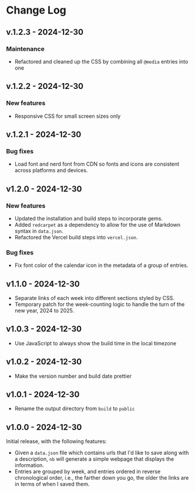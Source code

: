 # Change Log

## v.1.2.3 - 2024-12-30

### Maintenance

- Refactored and cleaned up the CSS by combining all `@media` entries into one

## v.1.2.2 - 2024-12-30

### New features

- Responsive CSS for small screen sizes only

## v.1.2.1 - 2024-12-30

### Bug fixes

- Load font and nerd font from CDN so fonts and icons are consistent across platforms and devices.

## v1.2.0 - 2024-12-30

### New features

- Updated the installation and build steps to incorporate gems.
- Added `redcarpet` as a dependency to allow for the use of Markdown syntax in `data.json`.
- Refactored the Vercel build steps into `vercel.json`.

### Bug fixes

- Fix font color of the calendar icon in the metadata of a group of entries.

## v1.1.0 - 2024-12-30

- Separate links of each week into different sections styled by CSS.
- Temporary patch for the week-counting logic to handle the turn of the new year, 2024 to 2025.

## v1.0.3 - 2024-12-30

- Use JavaScript to always show the build time in the local timezone

## v1.0.2 - 2024-12-30

- Make the version number and build date prettier

## v1.0.1 - 2024-12-30

- Rename the output directory from `build` to `public`

## v1.0.0 - 2024-12-30

Initial release, with the following features:

- Given a `data.json` file which contains urls that I'd like to save along with a description, `nb` will generate a simple webpage that displays the information.
- Entries are grouped by week, and entries ordered in reverse chronological order, i.e., the farther down you go, the older the links are in terms of when I saved them.
